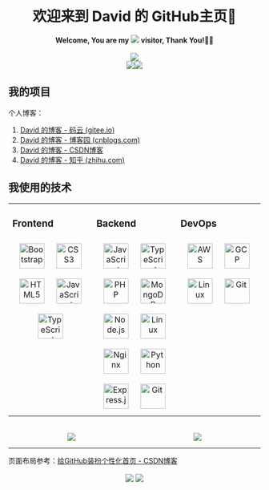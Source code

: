 <!--
**David-deng-01/david-deng-01** is a ✨ _special_ ✨ repository because its `README.md` (this file) appears on your GitHub profile.

Here are some ideas to get you started:

- 🔭 I’m currently working on ...
- 🌱 I’m currently learning ...
- 👯 I’m looking to collaborate on ...
- 🤔 I’m looking for help with ...
- 💬 Ask me about ...
- 📫 How to reach me: ...
- 😄 Pronouns: ...
- ⚡ Fun fact: ...
-->


<h1 align="center">欢迎来到 David 的 GitHub主页👋</h1>



<div align="center"><span><strong>Welcome, You are my</strong></span> <a href="https://david-deng-01.gitee.io/my-blog/"><img src="https://profile-counter.glitch.me/david-deng-01/count.svg"/></a> <span><strong>visitor, Thank You!</strong>🎉🎉</span></div>

<br/>

<div align="center"><img src="https://cdn.jsdelivr.net/gh/David-deng-01/images/blog/trophy.svg"/></div>

<div align="center"><span><img src="https://cdn.jsdelivr.net/gh/David-deng-01/images/blog/Top%20Langs.svg"/></span><span><img src="https://cdn.jsdelivr.net/gh/David-deng-01/images/blog/status.svg"/></span></div>




## 我的项目

个人博客：

1. [David 的博客 - 码云 (gitee.io)](https://david-deng-01.gitee.io/my-blog/)
2. [David 的博客 - 博客园 (cnblogs.com)](https://www.cnblogs.com/David-deng/)
3. [David 的博客 - CSDN博客](https://blog.csdn.net/david_0925)
4. [David 的博客 - 知乎 (zhihu.com)](https://www.zhihu.com/people/david-deng-0925)



## 我使用的技术

<table><tr><td valign="top" width="33%">

### Frontend  
<div align="center">  
<a href="https://getbootstrap.com/docs/3.4/javascript/" target="_blank"><img style="margin: 10px" src="https://profilinator.rishav.dev/skills-assets/bootstrap-plain.svg" alt="Bootstrap" height="50" /></a>  
<a href="https://www.w3schools.com/css/" target="_blank"><img style="margin: 10px" src="https://profilinator.rishav.dev/skills-assets/css3-original-wordmark.svg" alt="CSS3" height="50" /></a>  
<a href="https://en.wikipedia.org/wiki/HTML5" target="_blank"><img style="margin: 10px" src="https://profilinator.rishav.dev/skills-assets/html5-original-wordmark.svg" alt="HTML5" height="50" /></a>  
<a href="https://www.javascript.com/" target="_blank"><img style="margin: 10px" src="https://profilinator.rishav.dev/skills-assets/javascript-original.svg" alt="JavaScript" height="50" /></a>  
<a href="https://www.typescriptlang.org/" target="_blank"><img style="margin: 10px" src="https://profilinator.rishav.dev/skills-assets/typescript-original.svg" alt="TypeScript" height="50" /></a>  
</div>

</td><td valign="top" width="33%">



### Backend  
<div align="center">  
<a href="https://www.javascript.com/" target="_blank"><img style="margin: 10px" src="https://profilinator.rishav.dev/skills-assets/javascript-original.svg" alt="JavaScript" height="50" /></a>  
<a href="https://www.typescriptlang.org/" target="_blank"><img style="margin: 10px" src="https://profilinator.rishav.dev/skills-assets/typescript-original.svg" alt="TypeScript" height="50" /></a>  
<a href="https://www.php.net/" target="_blank"><img style="margin: 10px" src="https://profilinator.rishav.dev/skills-assets/php-original.svg" alt="PHP" height="50" /></a>  
<a href="https://www.mongodb.com/" target="_blank"><img style="margin: 10px" src="https://profilinator.rishav.dev/skills-assets/mongodb-original-wordmark.svg" alt="MongoDB" height="50" /></a>  
<a href="https://nodejs.org/" target="_blank"><img style="margin: 10px" src="https://profilinator.rishav.dev/skills-assets/nodejs-original-wordmark.svg" alt="Node.js" height="50" /></a>  
<a href="https://www.linux.org/" target="_blank"><img style="margin: 10px" src="https://profilinator.rishav.dev/skills-assets/linux-original.svg" alt="Linux" height="50" /></a>  
<a href="https://www.nginx.com/" target="_blank"><img style="margin: 10px" src="https://profilinator.rishav.dev/skills-assets/nginx-original.svg" alt="Nginx" height="50" /></a>  
<a href="https://www.python.org/" target="_blank"><img style="margin: 10px" src="https://profilinator.rishav.dev/skills-assets/python-original.svg" alt="Python" height="50" /></a>  
<a href="https://expressjs.com/" target="_blank"><img style="margin: 10px" src="https://profilinator.rishav.dev/skills-assets/express-original-wordmark.svg" alt="Express.js" height="50" /></a>  
<a href="https://github.com/" target="_blank"><img style="margin: 10px" src="https://profilinator.rishav.dev/skills-assets/git-scm-icon.svg" alt="Git" height="50" /></a>  
</div>

</td><td valign="top" width="33%">



### DevOps  
<div align="center">  
<a href="https://aws.amazon.com/" target="_blank"><img style="margin: 10px" src="https://profilinator.rishav.dev/skills-assets/amazonwebservices-original-wordmark.svg" alt="AWS" height="50" /></a>  
<a href="https://cloud.google.com/" target="_blank"><img style="margin: 10px" src="https://profilinator.rishav.dev/skills-assets/google_cloud-icon.svg" alt="GCP" height="50" /></a>
<a href="https://www.linux.org/" target="_blank"><img style="margin: 10px" src="https://profilinator.rishav.dev/skills-assets/linux-original.svg" alt="Linux" height="50" /></a>  
<a href="https://github.com/" target="_blank"><img style="margin: 10px" src="https://profilinator.rishav.dev/skills-assets/git-scm-icon.svg" alt="Git" height="50" /></a>   
</div>

</td></tr></table>



<br />



<div align="center" style="display: flex; justify-content: flex-start;"><span style="width: 50%;"><img src="https://cdn.jsdelivr.net/gh/David-deng-01/images/blog/api.svg"/></span><span style="width: 50%;"><img src="https://cdn.jsdelivr.net/gh/David-deng-01/images/blog/download.svg"/></span></div>


---

页面布局参考：[给GitHub装扮个性化首页 - CSDN博客](https://blog.csdn.net/weixin_40808668/article/details/128526046)

<div align="center">
  <a href="https://cdn.jsdelivr.net/gh/David-deng-01/images/blog/Alipay.jpg" target="_blank" style="display: inline-block;">
    <img
        src="https://img.shields.io/badge/AliPay-Buy%20Me%20A%20Coffee-blue?style=flat-square"
        align="center"
    />
  </a>
      <a href="https://cdn.jsdelivr.net/gh/David-deng-01/images/blog/WeChatPay.jpg" target="_blank" style="display: inline-block;">
    <img
        src="https://img.shields.io/badge/WeChatPay-Buy%20Me%20A%20Coffee-green?style=flat-square"
        align="center"
    />
  </a>
</div>

